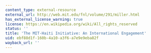 ```yaml
---
content_type: external-resource
external_url: http://web.mit.edu/fnl/volume/291/miller.html
has_external_license_warning: true
license: https://en.wikipedia.org/wiki/All_rights_reserved
status: ''
title: 'The MIT-Haiti Initiative: An International Engagement'
uid: ebf88d1f-160b-4a10-a3f6-a7e9e9eba82f
wayback_url: ''
---
```


